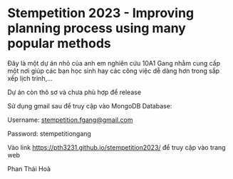 # Stempetition 2023 - Improving planning process using many popular methods

Đây là một dự án nhỏ của anh em nghiên cứu 10A1 Gang nhằm cung cấp một nơi giúp các bạn học sinh hay các công việc dễ dàng hơn trong sắp xếp lịch trình,...

Dự án còn thô sơ và chưa phù hợp để release

Sử dụng gmail sau để truy cập vào MongoDB Database:

Username: stempetition.fgang@gmail.com 

Password: stempetitiongang

Vào link https://pth3231.github.io/stempetition2023/ để truy cập vào trang web


Phan Thái Hoà
